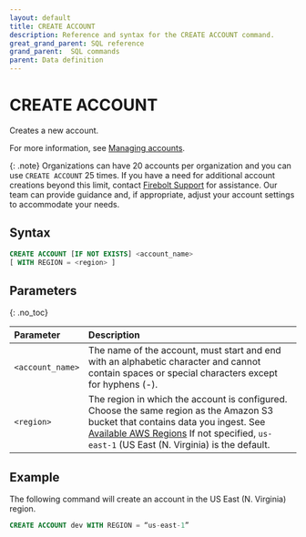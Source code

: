 ```yaml
---
layout: default
title: CREATE ACCOUNT
description: Reference and syntax for the CREATE ACCOUNT command.
great_grand_parent: SQL reference
grand_parent:  SQL commands
parent: Data definition
---
```


# CREATE ACCOUNT
Creates a new account.

For more information, see [Managing accounts](../../../Guides/managing-your-organization/managing-accounts.md).

{: .note}
Organizations can have 20 accounts per organization and you can use `CREATE ACCOUNT` 25 times. If you have a need for additional account creations beyond this limit, contact [Firebolt Support](../../../Reference/help-menu.md) for assistance. Our team can provide guidance and, if appropriate, adjust your account settings to accommodate your needs.

## Syntax

```sql
CREATE ACCOUNT [IF NOT EXISTS] <account_name>
[ WITH REGION = <region> ]
```

## Parameters 
{: .no_toc} 

| Parameter  | Description                                                                                                                                                                                                                                                            |
| :--------- |:-----------------------------------------------------------------------------------------------------------------------------------------------------------------------------------------------------------------------------------------------------------------------|
| `<account_name>`                              | The name of the account, must start and end with an alphabetic character and cannot contain spaces or special characters except for hyphens (-).                                                                                                                       |
| `<region>`                      | The region in which the account is configured. Choose the same region as the Amazon S3 bucket that contains data you ingest. See [Available AWS Regions](../../../Reference/available-regions.md) If not specified, `us-east-1` (US East (N. Virginia) is the default. |                                                                                                    

## Example

The following command will create an account in the US East (N. Virginia) region.

```sql
CREATE ACCOUNT dev WITH REGION = “us-east-1”
```
